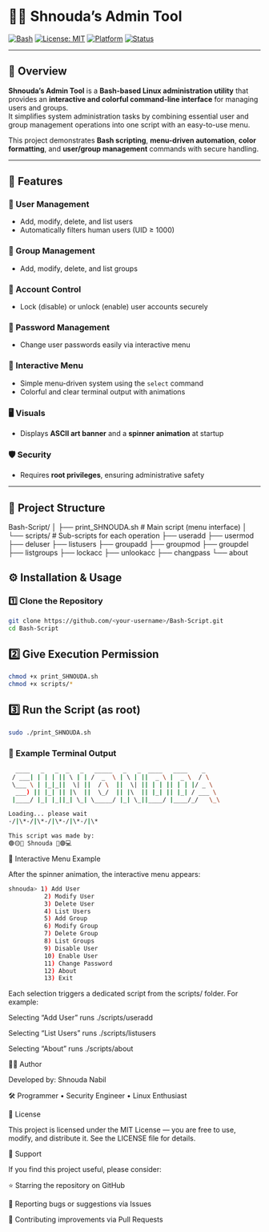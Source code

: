 # 🧑‍💻 Shnouda’s Admin Tool

[![Bash](https://img.shields.io/badge/Language-Bash-blue.svg)](https://www.gnu.org/software/bash/)
[![License: MIT](https://img.shields.io/badge/License-MIT-green.svg)](LICENSE)
[![Platform](https://img.shields.io/badge/Platform-Linux-lightgrey.svg)](#)
[![Status](https://img.shields.io/badge/Status-Active-success.svg)](#)

---

## 🎯 Overview

**Shnouda’s Admin Tool** is a **Bash-based Linux administration utility** that provides an **interactive and colorful command-line interface** for managing users and groups.  
It simplifies system administration tasks by combining essential user and group management operations into one script with an easy-to-use menu.

This project demonstrates **Bash scripting**, **menu-driven automation**, **color formatting**, and **user/group management** commands with secure handling.

---

## 🌟 Features

### 👤 User Management
- Add, modify, delete, and list users  
- Automatically filters human users (UID ≥ 1000)

### 👥 Group Management
- Add, modify, delete, and list groups

### 🔐 Account Control
- Lock (disable) or unlock (enable) user accounts securely

### 🔑 Password Management
- Change user passwords easily via interactive menu

### 🧭 Interactive Menu
- Simple menu-driven system using the `select` command  
- Colorful and clear terminal output with animations

### 🖥️ Visuals
- Displays **ASCII art banner** and a **spinner animation** at startup

### 🛡️ Security
- Requires **root privileges**, ensuring administrative safety

---

## 📂 Project Structure

Bash-Script/
│
├── print_SHNOUDA.sh # Main script (menu interface)
│
└── scripts/ # Sub-scripts for each operation
├── useradd
├── usermod
├── deluser
├── listusers
├── groupadd
├── groupmod
├── groupdel
├── listgroups
├── lockacc
├── unlookacc
├── changpass
└── about

## ⚙️ Installation & Usage

### 1️⃣ Clone the Repository
```bash
git clone https://github.com/<your-username>/Bash-Script.git
cd Bash-Script
```
## 2️⃣ Give Execution Permission
```bash
chmod +x print_SHNOUDA.sh
chmod +x scripts/*
```
## 3️⃣ Run the Script (as root)
```bash
sudo ./print_SHNOUDA.sh
```
### 🧩 Example Terminal Output
```bash
  ____   _   _  _   _   _____   _   _  ____   ____    _    
 / ___| | | | || \ | | /  _  \ | \ | ||  _ \ |  _ \  / \   
 \___ \ | |_|_||  \| ||  / \  ||  \| || | | || | | |/ _ \  
  ___) || |_| || |\  ||  \_/  || |\  || |_| || |_| / ___ \ 
 |____/ |_| |_||_| \_| \_____/ |_| \_||____/ |____/_/   \_\ 

Loading... please wait
-/|\*-/|\*-/|\*-/|\*-/|\*

This script was made by: 
🟢🟡🔴 Shnouda 🔵🟣💻

```
🧭 Interactive Menu Example

After the spinner animation, the interactive menu appears:
```bash
shnouda> 1) Add User
          2) Modify User
          3) Delete User
          4) List Users
          5) Add Group
          6) Modify Group
          7) Delete Group
          8) List Groups
          9) Disable User
          10) Enable User
          11) Change Password
          12) About
          13) Exit

```
Each selection triggers a dedicated script from the scripts/ folder.
For example:

Selecting “Add User” runs ./scripts/useradd

Selecting “List Users” runs ./scripts/listusers

Selecting “About” runs ./scripts/about

👨‍💻 Author

Developed by: Shnouda Nabil

🛠️ Programmer • Security Engineer • Linux Enthusiast

📜 License

This project is licensed under the MIT License — you are free to use, modify, and distribute it.
See the LICENSE
 file for details.

💫 Support

If you find this project useful, please consider:

⭐ Starring the repository on GitHub

🐛 Reporting bugs or suggestions via Issues

🔄 Contributing improvements via Pull Requests
